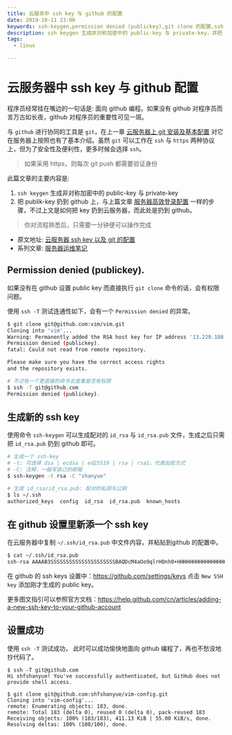 ```yaml
---
title: 云服务中 ssh key 与 github 的配置
date: 2019-10-11 23:00
keywords: ssh-keygen,permission denied (publickey),git clone 的配置,ssh -T
description: ssh keygen 生成非对称加密中的 public-key 与 private-key，并把 publick-key 扔到 github 上。与上篇文章配置服务器免登陆一样的步骤。
tags:
  - linux

---
```


# 云服务器中 ssh key 与 github 配置

程序员经常挂在嘴边的一句话是: 面向 github 编程。如果没有 github 对程序员而言万古如长夜，github 对程序员的重要性可见一斑。

与 `github` 进行协同的工具是 `git`，在上一章 [云服务器上 git 安装及基本配置](./git.md) 对它在服务器上按照也有了基本介绍。虽然 `git` 可以工作在 `ssh` 与 `https` 两种协议上，但为了安全性及便利性，更多时候会选择 `ssh`。

> 如果采用 https，则每次 git push 都需要验证身份

此篇文章的主要内容是:

1. `ssh keygen` 生成非对称加密中的 public-key 与 private-key
1. 把 publik-key 扔到 github 上，与上篇文章 [服务器高效登录配置](https://shanyue.tech/op/init.html) 一样的步骤，不过上文是如何把 key 扔到云服务器，而此处是扔到 github。

> 你对流程熟悉后，只需要一分钟便可以操作完成

<!--more-->

+ 原文地址: [云服务器 ssh key 以及 git 的配置](https://shanyue.tech/op/ssh-setting.html)
+ 系列文章: [服务器运维笔记](https://shanyue.tech/op/)

## Permission denied (publickey).

如果没有在 github 设置 public key 而直接执行 `git clone` 命令的话，会有权限问题。

使用 `ssh -T` 测试连通性如下，会有一个 `Permission denied` 的异常。

``` bash
$ git clone git@github.com:vim/vim.git
Cloning into 'vim'...
Warning: Permanently added the RSA host key for IP address '13.229.188.59' to the list of known hosts.
Permission denied (publickey).
fatal: Could not read from remote repository.

Please make sure you have the correct access rights
and the repository exists.

# 不过有一个更直接的命令去查看是否有权限
$ ssh -T git@github.com
Permission denied (publickey).
```

## 生成新的 ssh key

使用命令 `ssh-keygen` 可以生成配对的 `id_rsa` 与 `id_rsa.pub` 文件，生成之后只需把 `id_rsa.pub` 扔到 github 即可。

``` bash
# 生成一个 ssh-key
# -t: 可选择 dsa | ecdsa | ed25519 | rsa | rsa1，代表加密方式
# -C: 注释，一般写自己的邮箱
$ ssh-keygen -t rsa -C "shanyue"

# 生成 id_rsa/id_rsa.pub: 配对的私钥与公钥
$ ls ~/.ssh
authorized_keys  config  id_rsa  id_rsa.pub  known_hosts
```

## 在 github 设置里新添一个 ssh key

在云服务器中复制 `~/.ssh/id_rsa.pub` 中文件内容，并粘贴到github 的配置中。

``` bash
$ cat ~/.ssh/id_rsa.pub
ssh-rsa AAAAB3SSSSSSSSSSSSSSSSSSSSSBAQDcM4aOo9qlrHOnh0+HHHHHHHHHHHHHHHHHHHHHHHHHHHHHHHuM9cYmdKq5ZMfO0dQ5PB53nqZQ1YAAAAAAAAAAAAAAAAAAAAAAAAAAAAAAAAAAAAAAAAAAAAAAAAAc1w7bC0PD02M706ZdQm5M9Q9VFzLY0TK1nz19fsh2I2yuKwHJJeRxsFAUJKgrtNNNNNNNNNNNNNNNNNNNNNNNNNNNNNNNNNNNNN7nm6B/9erp5n4FDKJFxdnFWuhqqUwMzRa9rUfhOX1qJ1SYAWUryQ90rpxOwXt9Pfq0Y13VsWk3QQ8nyaEJzytEXG7OR9pf9zDQph4r4rpJbXCwNjXn/ThL shanyue
```

在 github 的 ssh keys 设置中：<https://github.com/settings/keys> 点击 `New SSH key` 添加刚才生成的 public key。

更多图文指引可以参照官方文档：<https://help.github.com/cn/articles/adding-a-new-ssh-key-to-your-github-account>

## 设置成功

使用 `ssh -T` 测试成功， 此时可以成功愉快地面向 github 编程了，再也不愁没地抄代码了。

```shell
$ ssh -T git@github.com
Hi shfshanyue! You've successfully authenticated, but GitHub does not provide shell access.

$ git clone git@github.com:shfshanyue/vim-config.git
Cloning into 'vim-config'...
remote: Enumerating objects: 183, done.
remote: Total 183 (delta 0), reused 0 (delta 0), pack-reused 183
Receiving objects: 100% (183/183), 411.13 KiB | 55.00 KiB/s, done.
Resolving deltas: 100% (100/100), done.
```
